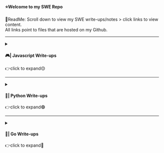 #### ⭐Welcome to my SWE Repo
📌ReadMe:
Scroll down to view my SWE write-ups/notes > click links to view content.  
All links point to files that are hosted on my Github.

---------------------------------------------------------------------------------------------------------------------------------------------------------------------------------

<details>
<summary>
<h4 align="left">  🎮| Javascript Write-ups</h4>
👉click to expand🟡
</summary>
<br>

| Topic(s) | Link(s) | Description | 
| -------- | -------- | -------- | 
| Project 1: Snake | [Snake Directory](https://github.com/IvanVlademirS/Ivan_Software_Engineering_Stash/tree/master/MAIN/JavaScript/Snake_JS_Project)| Snake game, click directory link to view code and play |
| Project 2: Tetris | [Tetris Directory](https://github.com/IvanVlademirS/Ivan_Software_Engineering_Stash/tree/master/MAIN/JavaScript/Tetris_JS_Project)| Tetris game, click directory link to view code and play |
| Project 3: FlappyBird | [FBird Directory](https://github.com/IvanVlademirS/Ivan_Software_Engineering_Stash/tree/master/MAIN/JavaScript/Flappy%20Bird%20JS%20Code)| Flappy Bird game, click directory link to view code and play |


</details>

---------------------------------------------------------------------------------------------------------------------------------------------------------------------------------

<details>
<summary>
<h4 align="left">  🐍| Python Write-ups</h4>
👉click to expand🟢
</summary>
<br>

| Topic(s) | Link(s) | Description | 
| -------- | -------- | -------- | 
| Basics | [Notes](https://github.com/IvanVlademirS/Ivan_Software_Engineering_Stash/tree/master/MAIN/Python/1WK_Py), [Exercises](https://github.com/IvanVlademirS/Ivan_Software_Engineering_Stash/tree/master/MAIN/Python/1WK_Py/Exercises) | Basic Python notes & exercises |
| RedTeam | [Basics for Pentesting](https://github.com/IvanVlademirS/Ivan_Software_Engineering_Stash/blob/master/MAIN/Python/C.%20Basic%20Python%20for%20Pentesting.md) | Python for RedTeaming |

</details>

---------------------------------------------------------------------------------------------------------------------------------------------------------------------------------

<details>
<summary>
<h4 align="left">   🚀| Go Write-ups</h4>
👉click to expand🔵
</summary>

IN PROGRESS

</details>
